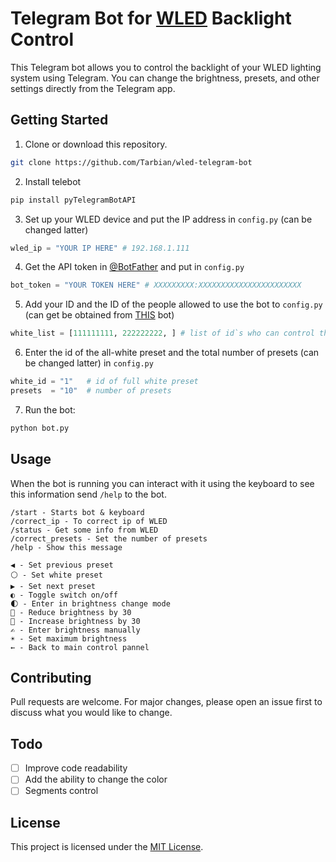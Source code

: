 # Telegram Bot for [WLED](https://github.com/Aircoookie/WLED) Backlight Control
This Telegram bot allows you to control the backlight of your WLED lighting system using Telegram. You can change the brightness, presets, and other settings directly from the Telegram app.
## Getting Started
1.	Clone or download this repository.
   ```sh
   git clone https://github.com/Tarbian/wled-telegram-bot
   ```
 2. Install telebot
   ```sh
   pip install pyTelegramBotAPI
   ```
3.	Set up your WLED device and put the IP address in `config.py` (can be changed latter)
   ```py
   wled_ip = "YOUR IP HERE" # 192.168.1.111
   ```
4.	Get the API token in [@BotFather](https://t.me/BotFather) and put in `config.py`
   ```py
   bot_token = "YOUR TOKEN HERE" # XXXXXXXXX:XXXXXXXXXXXXXXXXXXXXXXX
   ```
5.	Add your ID and the ID of the people allowed to use the bot to `config.py` (can get be obtained from [THIS](https://t.me/getmyid_bot) bot)
   ```py
   white_list = [111111111, 222222222, ] # list of id`s who can control the bot
   ```
6.	Enter the id of the all-white preset and the total number of presets (can be changed latter) in `config.py`
   ```py
   white_id = "1"   # id of full white preset
   presets  = "10"  # number of presets
   ```
7.	Run the bot: 
```sh
python bot.py
```
## Usage
When the bot is running you can interact with it using the keyboard to see this information send `/help` to the bot.
```
/start - Starts bot & keyboard
/correct_ip - To correct ip of WLED
/status - Get some info from WLED
/correct_presets - Set the number of presets
/help - Show this message

◀ - Set previous preset
⚪ - Set white preset
▶ - Set next preset
◐ - Toggle switch on/off
🌓 - Enter in brightness change mode
🔅 - Reduce brightness by 30
🔆 - Increase brightness by 30
✍ - Enter brightness manually
☀ - Set maximum brightness
← - Back to main control pannel
```
## Contributing
Pull requests are welcome. For major changes, please open an issue first to discuss what you would like to change.
## Todo
- [ ] Improve code readability
- [ ] Add the ability to change the color
- [ ] Segments control
## License
This project is licensed under the [MIT License](https://choosealicense.com/licenses/mit/).
